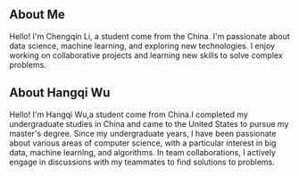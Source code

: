 ## About Me
Hello! I'm Chengqin Li, a student come from the China. I'm passionate about data science, machine learning, and exploring new technologies. I enjoy working on collaborative projects and learning new skills to solve complex problems.

## About Hangqi Wu
Hello! I'm Hangqi Wu,a student come from China.I completed my undergraduate studies in China and came to the United States to pursue my master's degree. Since my undergraduate years, I have been passionate about various areas of computer science, with a particular interest in big data, machine learning, and algorithms. In team collaborations, I actively engage in discussions with my teammates to find solutions to problems.